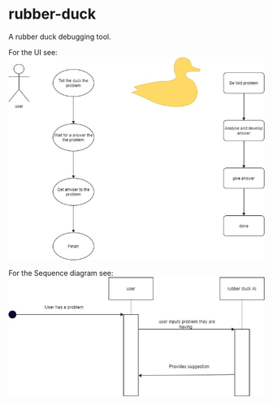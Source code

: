 # rubber-duck
A rubber duck debugging tool.

For the UI see:
<img src="Documents/Rubber Duck user story diagrams.jpg"
alt = Rubber Duck user story diagrams
/>

For the Sequence diagram see:
<img src="Documents/Rubber Duck Sequence diagram.jpg"
alt = Rubber Duck sequence diagram
/>